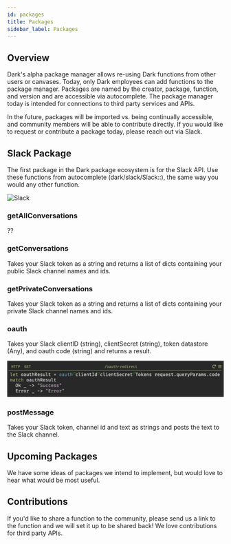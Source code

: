 ```yaml
---
id: packages
title: Packages
sidebar_label: Packages
---
```


## Overview

Dark's alpha package manager allows re-using Dark functions from other users or canvases. Today, only Dark employees can add functions to the package manager. Packages are named by the creator, package, function, and version and are accessible via autocomplete. The package manager today is intended for connections to third party services and APIs.

In the future, packages will be imported vs. being continually accessible, and community members will be able to contribute directly. If you would like to request or contribute a package today, please reach out via Slack.

## Slack Package

The first package in the Dark package ecosystem is for the Slack API. Use these functions from autocomplete (dark/slack/Slack::), the same way you would any other function.

![Slack](assets/packages/slackpackage.png)

### getAllConversations

??

### getConversations

Takes your Slack token as a string and returns a list of dicts containing your public Slack channel names and ids.

### getPrivateConversations

Takes your Slack token as a string and returns a list of dicts containing your private Slack channel names and ids.

### oauth

Takes your Slack clientID (string), clientSecret (string), token datastore (Any), and oauth code (string) and returns a result. 

![Slack](assets/packages/oauthexample.png)

### postMessage

Takes your Slack token, channel id and text as strings and posts the text to the Slack channel.

## Upcoming Packages

We have some ideas of packages we intend to implement, but would love to hear what would be most useful.

## Contributions

If you'd like to share a function to the community, please send us a link to the function and we will set it up to be shared back! We love contributions for third party APIs.

